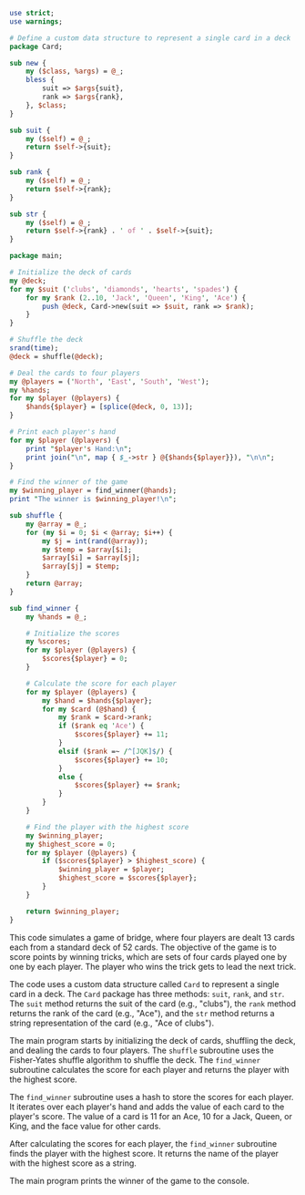 ```perl
use strict;
use warnings;

# Define a custom data structure to represent a single card in a deck
package Card;

sub new {
    my ($class, %args) = @_;
    bless {
        suit => $args{suit},
        rank => $args{rank},
    }, $class;
}

sub suit {
    my ($self) = @_;
    return $self->{suit};
}

sub rank {
    my ($self) = @_;
    return $self->{rank};
}

sub str {
    my ($self) = @_;
    return $self->{rank} . ' of ' . $self->{suit};
}

package main;

# Initialize the deck of cards
my @deck;
for my $suit ('clubs', 'diamonds', 'hearts', 'spades') {
    for my $rank (2..10, 'Jack', 'Queen', 'King', 'Ace') {
        push @deck, Card->new(suit => $suit, rank => $rank);
    }
}

# Shuffle the deck
srand(time);
@deck = shuffle(@deck);

# Deal the cards to four players
my @players = ('North', 'East', 'South', 'West');
my %hands;
for my $player (@players) {
    $hands{$player} = [splice(@deck, 0, 13)];
}

# Print each player's hand
for my $player (@players) {
    print "$player's Hand:\n";
    print join("\n", map { $_->str } @{$hands{$player}}), "\n\n";
}

# Find the winner of the game
my $winning_player = find_winner(@hands);
print "The winner is $winning_player!\n";

sub shuffle {
    my @array = @_;
    for (my $i = 0; $i < @array; $i++) {
        my $j = int(rand(@array));
        my $temp = $array[$i];
        $array[$i] = $array[$j];
        $array[$j] = $temp;
    }
    return @array;
}

sub find_winner {
    my %hands = @_;

    # Initialize the scores
    my %scores;
    for my $player (@players) {
        $scores{$player} = 0;
    }

    # Calculate the score for each player
    for my $player (@players) {
        my $hand = $hands{$player};
        for my $card (@$hand) {
            my $rank = $card->rank;
            if ($rank eq 'Ace') {
                $scores{$player} += 11;
            }
            elsif ($rank =~ /^[JQK]$/) {
                $scores{$player} += 10;
            }
            else {
                $scores{$player} += $rank;
            }
        }
    }

    # Find the player with the highest score
    my $winning_player;
    my $highest_score = 0;
    for my $player (@players) {
        if ($scores{$player} > $highest_score) {
            $winning_player = $player;
            $highest_score = $scores{$player};
        }
    }

    return $winning_player;
}
```

This code simulates a game of bridge, where four players are dealt 13 cards each from a standard deck of 52 cards. The objective of the game is to score points by winning tricks, which are sets of four cards played one by one by each player. The player who wins the trick gets to lead the next trick.

The code uses a custom data structure called `Card` to represent a single card in a deck. The `Card` package has three methods: `suit`, `rank`, and `str`. The `suit` method returns the suit of the card (e.g., "clubs"), the `rank` method returns the rank of the card (e.g., "Ace"), and the `str` method returns a string representation of the card (e.g., "Ace of clubs").

The main program starts by initializing the deck of cards, shuffling the deck, and dealing the cards to four players. The `shuffle` subroutine uses the Fisher-Yates shuffle algorithm to shuffle the deck. The `find_winner` subroutine calculates the score for each player and returns the player with the highest score.

The `find_winner` subroutine uses a hash to store the scores for each player. It iterates over each player's hand and adds the value of each card to the player's score. The value of a card is 11 for an Ace, 10 for a Jack, Queen, or King, and the face value for other cards.

After calculating the scores for each player, the `find_winner` subroutine finds the player with the highest score. It returns the name of the player with the highest score as a string.

The main program prints the winner of the game to the console.